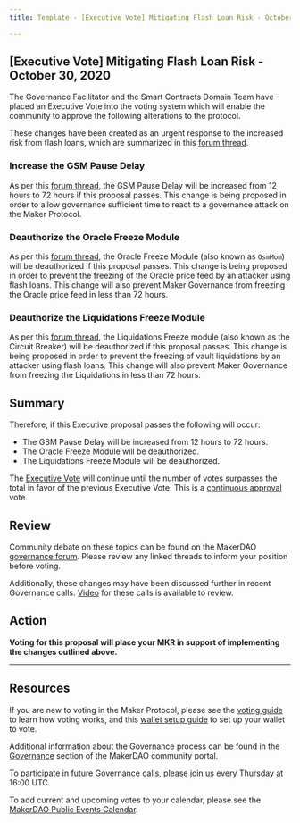 ```yaml
---
title: Template - [Executive Vote] Mitigating Flash Loan Risk - October 30, 2020

---
```

## [Executive Vote] Mitigating Flash Loan Risk - October 30, 2020

The Governance Facilitator and the Smart Contracts Domain Team have placed an Executive Vote into the voting system which will enable the community to approve the following alterations to the protocol.

These changes have been created as an urgent response to the increased risk from flash loans, which are summarized in this [forum thread](https://forum.makerdao.com/t/urgent-flash-loans-and-securing-the-maker-protocol/4901).

### Increase the GSM Pause Delay

As per this [forum thread](https://forum.makerdao.com/t/urgent-flash-loans-and-securing-the-maker-protocol/4901), the GSM Pause Delay will be increased from 12 hours to 72 hours if this proposal passes. This change is being proposed in order to allow governance sufficient time to react to a governance attack on the Maker Protocol. 

### Deauthorize the Oracle Freeze Module

As per this [forum thread](https://forum.makerdao.com/t/urgent-flash-loans-and-securing-the-maker-protocol/4901), the Oracle Freeze Module (also known as `OsmMom`) will be deauthorized if this proposal passes. This change is being proposed in order to prevent the freezing of the Oracle price feed by an attacker using flash loans. This change will also prevent Maker Governance from freezing the Oracle price feed in less than 72 hours.

### Deauthorize the Liquidations Freeze Module

As per this [forum thread](https://forum.makerdao.com/t/urgent-flash-loans-and-securing-the-maker-protocol/4901), the Liquidations Freeze module (also known as the Circuit Breaker) will be deauthorized if this proposal passes. This change is being proposed in order to prevent the freezing of vault liquidations by an attacker using flash loans. This change will also prevent Maker Governance from freezing the Liquidations in less than 72 hours.

## Summary

Therefore, if this Executive proposal passes the following will occur:
- The GSM Pause Delay will be increased from 12 hours to 72 hours.
- The Oracle Freeze Module will be deauthorized.
- The Liquidations Freeze Module will be deauthorized.

The [Executive Vote](https://community-development.makerdao.com/en/learn/governance/on-chain-gov) will continue until the number of votes surpasses the total in favor of the previous Executive Vote. This is a [continuous approval](https://community-development.makerdao.com/en/learn/governance/how-voting-works) vote.

## Review

Community debate on these topics can be found on the MakerDAO [governance forum](https://forum.makerdao.com/). Please review any linked threads to inform your position before voting.

Additionally, these changes may have been discussed further in recent Governance calls. [Video](https://www.youtube.com/playlist?list=PLLzkWCj8ywWNq5-90-Id6VPSsrk4OWVan) for these calls is available to review.

## Action

**Voting for this proposal will place your MKR in support of implementing the changes outlined above.**

---

## Resources

If you are new to voting in the Maker Protocol, please see the [voting guide](https://community-development.makerdao.com/en/learn/governance/how-voting-works/) to learn how voting works, and this [wallet setup guide](https://community-development.makerdao.com/en/learn/governance/voting-setup/) to set up your wallet to vote.

Additional information about the Governance process can be found in the [Governance](https://community-development.makerdao.com/en/learn/governance) section of the MakerDAO community portal.

To participate in future Governance calls, please [join us](https://github.com/makerdao/community/tree/master/governance/governance-and-risk-meetings) every Thursday at 16:00 UTC.

To add current and upcoming votes to your calendar, please see the [MakerDAO Public Events Calendar](https://calendar.google.com/calendar/embed?src=makerdao.com_3efhm2ghipksegl009ktniomdk%40group.calendar.google.com&ctz=UTC&mode=week&showCalendars=0&showPrint=0).
